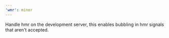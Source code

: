 ```yaml
---
'wmr': minor
---
```


Handle hmr on the development server, this enables bubbling in hmr signals that aren't accepted.
